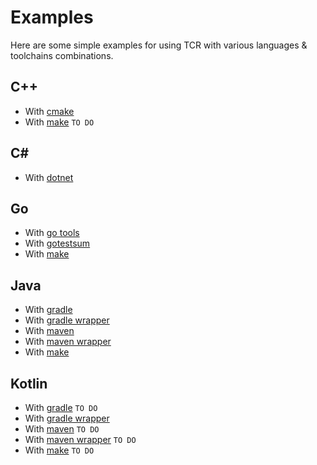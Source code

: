 # Examples

Here are some simple examples for using TCR with various languages & toolchains combinations.

## C++

- With [cmake](cpp-cmake/README.md)
- With [make]() `TO DO`

## C#

- With [dotnet](csharp-dotnet/README.md)

## Go

- With [go tools](go-go-tools/README.md)
- With [gotestsum](go-gotestsum/README.md)
- With [make](go-make/README.md)

## Java

- With [gradle](java-gradle/README.md)
- With [gradle wrapper](java-gradle-wrapper/README.md)
- With [maven](java-maven/README.md)
- With [maven wrapper](java-maven-wrapper/README.md)
- With [make](java-make/README.md)

## Kotlin

- With [gradle]() `TO DO`
- With [gradle wrapper](kotlin-gradle-wrapper/README.md)
- With [maven]() `TO DO`
- With [maven wrapper]() `TO DO`
- With [make]() `TO DO`
